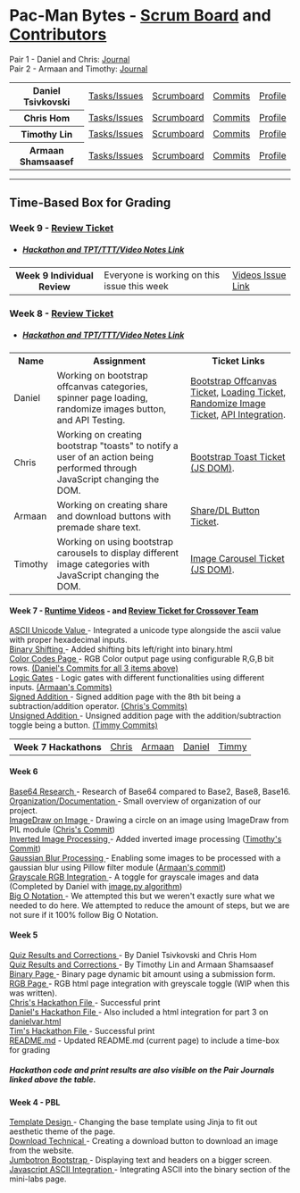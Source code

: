 

# Pac-Man Bytes - [Scrum Board](https://github.com/dtsivkovski/pmbytesproject/projects/1) and [Contributors](https://github.com/dtsivkovski/pmbytesproject/graphs/contributors)



Pair 1 - Daniel and Chris: <a href="https://docs.google.com/document/d/1jFLS5jeQhK12o_Rs_DI7AaXEJOB0in9GovtWKdRnumc/edit?usp=sharing">Journal</a>
<br>
Pair 2 - Armaan and Timothy: <a href="https://docs.google.com/document/d/1fukOykiaDJkifCWYpnb9TW87tAL4tNEVolnyMIwroBY/edit?usp=sharing">Journal</a>

<table>
<tr>
<th>Daniel Tsivkovski</th>
<td>
<a href="https://github.com/dtsivkovski/pmbytesproject/issues/assigned/dtsivkovski">Tasks/Issues</a>
</td>
<td>
<a href="https://github.com/dtsivkovski/pmbytesproject/projects/1?card_filter_query=assignee%3Adtsivkovski">Scrumboard</a>
</td>
<td>
<a href="https://github.com/dtsivkovski/pmbytesproject/commits?author=dtsivkovski">Commits</a>
</td>
<td>
<a href="https://github.com/dtsivkovski">Profile</a>
</td>
</tr>

<tr>
<th>Chris Hom</th>
<td>
<a href="https://github.com/dtsivkovski/pmbytesproject/issues/assigned/Chom642">Tasks/Issues</a>
</td>
<td>
<a href="https://github.com/dtsivkovski/pmbytesproject/projects/1?card_filter_query=assignee%3Achom642">Scrumboard</a>
</td>
<td>
<a href="https://github.com/dtsivkovski/pmbytesproject/commits?author=Chom642">Commits</a>
</td>
<td>
<a href="https://github.com/Chom642">Profile</a>
</td>
</tr>

<tr>
<th>Timothy Lin</th>
<td>
<a href="https://github.com/dtsivkovski/pmbytesproject/issues?q=assignee%3ATimL1n+is%3Aopen">Tasks/Issues</a>
</td>
<td>
<a href="https://github.com/dtsivkovski/pmbytesproject/projects/1?card_filter_query=assignee%3Atiml1n">Scrumboard</a>
</td>
<td>
<a href="https://github.com/dtsivkovski/pmbytesproject/commits?author=TimL1n">Commits</a>
</td>
<td>
<a href="https://github.com/TimL1n">Profile</a>
</td>
</tr>

<tr>
<th>Armaan Shamsaasef</th>
<td>
<a href="https://github.com/dtsivkovski/pmbytesproject/issues/assigned/xXAASXx">Tasks/Issues</a>
</td>
<td>
<a href="https://github.com/dtsivkovski/pmbytesproject/projects/1?card_filter_query=assignee%3Axxaasxx">Scrumboard</a>
</td>
<td>
<a href="https://github.com/dtsivkovski/pmbytesproject/commits?author=xXAASXx">Commits</a>
</td>
<td>
<a href="https://github.com/xXAASXx">Profile</a>
</td>
</tr>

</table>

-----

## Time-Based Box for Grading

### Week 9 - [Review Ticket](https://github.com/dtsivkovski/pmbytesproject/issues/10)

- ##### [Hackathon and TPT/TTT/Video Notes Link](https://github.com/dtsivkovski/pmbytesproject/issues/11)

<table>
  
  <tr>
    <th> Week 9 Individual Review </th>
    <td> Everyone is working on this issue this week </td>
    <td> 
      <a href="https://github.com/dtsivkovski/pmbytesproject/issues/10"> Videos Issue Link</a>
    </td>
  </tr>
  
</table>


### Week 8 - [Review Ticket](https://github.com/dtsivkovski/pmbytesproject/issues/7)

- ##### [Hackathon and TPT/TTT/Video Notes Link](https://github.com/dtsivkovski/pmbytesproject/issues/8)


<table>

  <tr>
    <th>Name</th>
    <th>Assignment</th>
    <th>Ticket Links</th>    
  </tr>
  <tr>
    <td> Daniel </td>
    <td> Working on bootstrap offcanvas categories, spinner page loading, randomize images button, and API Testing.</td>
    <td> 
      <a href="https://github.com/dtsivkovski/pmbytesproject/issues/3">Bootstrap Offcanvas Ticket</a>, 
      <a href="https://github.com/dtsivkovski/pmbytesproject/issues/2">Loading Ticket</a>, 
      <a href="https://github.com/dtsivkovski/pmbytesproject/issues/4">Randomize Image Ticket</a>, 
      <a href="https://github.com/dtsivkovski/pmbytesproject/issues/9">API Integration</a>.
    </td>
  </tr>
  <tr>
    <td> Chris </td>
    <td> Working on creating bootstrap "toasts" to notify a user of an action being performed through JavaScript changing the DOM. </td>
    <td> 
      <a href="https://github.com/dtsivkovski/pmbytesproject/issues/5">Bootstrap Toast Ticket (JS DOM)</a>. 
    </td>
  </tr>
  <tr>
    <td> Armaan </td>
    <td> Working on creating share and download buttons with premade share text.</td>
    <td> 
      <a href="https://github.com/dtsivkovski/pmbytesproject/issues/1">Share/DL Button Ticket</a>. 
    </td>
  </tr>
  <tr>
    <td> Timothy </td>
    <td> Working on using bootstrap carousels to display different image categories with JavaScript changing the DOM.</td>
    <td> 
      <a href="https://github.com/dtsivkovski/pmbytesproject/issues/6">Image Carousel Ticket (JS DOM)</a>.
    </td>
  </tr>
  
</table>


#### Week 7 - [Runtime Videos](https://youtube.com/playlist?list=PLIYRwL-UKBI-xFdhuEs6L0wEsYDwT5CDf) - and [Review Ticket for Crossover Team](https://github.com/dtsivkovski/PMB-Portfolio/issues/33)
<p>
  <a href="https://github.com/dtsivkovski/PMB-Portfolio/blob/main/templates/minilabs/unicodetest.html"> ASCII Unicode Value </a> - Integrated a unicode type alongside the ascii value with proper hexadecimal inputs.
  <br>
  <a href="https://github.com/dtsivkovski/PMB-Portfolio/blob/main/templates/minilabs/binary.html"> Binary Shifting </a> - Added shifting bits left/right into binary.html 
  <br>
  <a href="https://github.com/dtsivkovski/PMB-Portfolio/blob/main/templates/minilabs/colorcodes.html"> Color Codes Page </a> - RGB Color output page using configurable R,G,B bit rows. <a href="https://github.com/dtsivkovski/PMB-Portfolio/commits?author=dtsivkovski"> (Daniel's Commits for all 3 items above)</a>
  <br>
  <a href="https://github.com/dtsivkovski/PMB-Portfolio/blob/main/templates/minilabs/logicgates.html"> Logic Gates</a> - Logic gates with different functionalities using different inputs. <a href="https://github.com/dtsivkovski/PMB-Portfolio/commits/main/templates/minilabs/logicgates.html">(Armaan's Commits)</a>
  <br>
  <a href="https://github.com/dtsivkovski/PMB-Portfolio/blob/main/templates/minilabs/signedaddition.html"> Signed Addition </a> - Signed addition page with the 8th bit being a subtraction/addition operator. <a href="https://github.com/dtsivkovski/PMB-Portfolio/commit/1b8d7ff8d8fa0f687a2eaff52acdee3281c9589b">(Chris's Commits)</a>
  <br>
  <a href="https://github.com/dtsivkovski/PMB-Portfolio/blob/main/templates/minilabs/unsignedaddition.html"> Unsigned Addition </a> - Unsigned addition page with the addition/subtraction toggle being a button. <a href="https://github.com/dtsivkovski/PMB-Portfolio/commit/e30c6d88f11abb9b028683384775880d38410b53">(Timmy Commits)</a>
</p>
<table>
  <tr>
    <th>Week 7 Hackathons</th>
    <td>
    <a href="https://github.com/dtsivkovski/PMB-Portfolio/blob/main/HackathonTests/ChrisWeek7.py">Chris</a>
    </td>
    <td>
    <a href="https://github.com/dtsivkovski/PMB-Portfolio/blob/main/HackathonTests/armaan_week7.py">Armaan</a>
    </td>
    <td>
    <a href="https://github.com/dtsivkovski/PMB-Portfolio/blob/main/HackathonTests/daniel_week7.py">Daniel</a>
    </td>
    <td>
    <a href="https://github.com/dtsivkovski/PMB-Portfolio/commit/d58e4694c256495fc6331fe5414a76d9d729ac0d">Timmy</a>
    </td>
  </tr>
</table>

#### Week 6
<p> 
<a href="https://docs.google.com/document/d/1jFLS5jeQhK12o_Rs_DI7AaXEJOB0in9GovtWKdRnumc/edit#bookmark=id.vzklzrgapv5l"> Base64 Research </a> - Research of Base64 compared to Base2, Base8, Base16.
<br>
<a href="https://docs.google.com/document/d/1jFLS5jeQhK12o_Rs_DI7AaXEJOB0in9GovtWKdRnumc/edit#bookmark=id.85e720lyyk7x"> Organization/Documentation </a> - Small overview of organization of our project.
<br>
<a href="https://github.com/dtsivkovski/PMB-Portfolio/blob/main/algorithm/image.py"> ImageDraw on Image </a> - Drawing a circle on an image using ImageDraw from PIL module (<a href="https://github.com/dtsivkovski/PMB-Portfolio/commit/d68d8a85ce8abd6498cbd86420ae479ef297ba38">Chris's Commit</a>)
<br>
<a href="https://github.com/dtsivkovski/PMB-Portfolio/blob/main/algorithm/image.py"> Inverted Image Processing </a> - Added inverted image processing (<a href="https://github.com/dtsivkovski/PMB-Portfolio/commit/b6722775a6a98f54ead154bbe497192f0e353632">Timothy's Commit</a>)
<br>
<a href="https://github.com/dtsivkovski/PMB-Portfolio/blob/main/algorithm/image.py"> Gaussian Blur Processing </a> - Enabling some images to be processed with a gaussian blur using Pillow filter module (<a href="https://github.com/dtsivkovski/PMB-Portfolio/commit/e5f9071dadf6f9dc40e0383030b282141316eb20#diff-1b6616aeadbe57b34f1800ff0cb9fb44032ba26d2d4b138546a9221f6fba3cbd">Armaan's commit<a/>)
<br>
<a href="https://github.com/dtsivkovski/flask_portfolio/blob/main/templates/rgb.html"> Grayscale RGB Integration </a> - A toggle for grayscale images and data (Completed by Daniel with <a href="https://github.com/dtsivkovski/PMB-Portfolio/blob/main/algorithm/image.py">image.py algorithm<a/>)
  <br>
  <a href="https://github.com/dtsivkovski/PMB-Portfolio/blob/main/algorithm/image.py"> Big O Notation </a> - We attempted this but we weren't exactly sure what we needed to do here. We attempted to reduce the amount of steps, but we are not sure if it 100% follow Big O Notation.
</p>

#### Week 5 
<p>
<a href="https://docs.google.com/document/d/1jFLS5jeQhK12o_Rs_DI7AaXEJOB0in9GovtWKdRnumc/edit#bookmark=id.f78a04kz5que"> Quiz Results and Corrections </a> - By Daniel Tsivkovski and Chris Hom
<br>
<a href="https://docs.google.com/document/d/1fukOykiaDJkifCWYpnb9TW87tAL4tNEVolnyMIwroBY/edit"> Quiz Results and Corrections </a> - By Timothy Lin and Armaan Shamsaasef
<br>
<a href="https://github.com/dtsivkovski/flask_portfolio/blob/main/templates/binary.html"> Binary Page </a> - Binary page dynamic bit amount using a submission form.
<br>
<a href="https://github.com/dtsivkovski/flask_portfolio/blob/main/templates/rgb.html"> RGB Page </a> - RGB html page integration with greyscale toggle (WIP when this was written).
<br>
<a href="https://github.com/dtsivkovski/flask_portfolio/blob/main/chrishackathon.py"> Chris's Hackathon File </a> - Successful print
<br>
<a href="https://github.com/dtsivkovski/flask_portfolio/blob/main/danieltesting.py"> Daniel's Hackathon File </a> - Also included a html integration for part 3 on <a href="https://github.com/dtsivkovski/flask_portfolio/blob/main/templates/danielvar.html"> danielvar.html</a>
<br>
<a href="https://github.com/dtsivkovski/flask_portfolio/blob/main/timtest.py"> Tim's Hackathon File </a> - Successful print
<br>
<a href="https://github.com/dtsivkovski/flask_portfolio/blob/main/README.md"> README.md</a> - Updated README.md (current page) to include a time-box for grading 
</p>

##### Hackathon code and print results are also visible on the Pair Journals linked above the table.

#### Week 4 - PBL

<p>
<a href="https://github.com/dtsivkovski/flask_portfolio/blob/main/templates/layouts/base.html"> Template Design </a> - Changing the base template using Jinja to fit out aesthetic theme of the page.
<br>
<a href="https://github.com/dtsivkovski/flask_portfolio/blob/main/templates/techtest.html"> Download Technical </a> - Creating a download button to download an image from the website.
<br>
<a href="https://github.com/dtsivkovski/flask_portfolio/blob/main/templates/about-us.html"> Jumbotron Bootstrap </a> - Displaying text and headers on a bigger screen.
<br>
<a href="https://github.com/dtsivkovski/flask_portfolio/blob/main/templates/minilabs.html"> Javascript ASCII Integration </a> - Integrating ASCII into the binary section of the mini-labs page.
</p>



<!-- ALL OF THIS CODE IS COMMENTED OUT TO REDUCE CONFUSION BUT
IT IS HERE IN CASE WE NEED IT IN THE FUTURE
## [Flask Portfolio Starter](https://nighthawkcodingsociety.com/projectsearch/details/Flask%20Portfolio%20Starter)

## Pair 1 - Daniel and Chris

Pair Journal: [Notes](https://docs.google.com/document/d/1jFLS5jeQhK12o_Rs_DI7AaXEJOB0in9GovtWKdRnumc/edit?usp=sharing)  

Daniel Tsivkovski (@dtsivkovski): [Tasks](https://github.com/dtsivkovski/flask_portfolio/issues/assigned/dtsivkovski),
[Scrumboard](https://github.com/dtsivkovski/flask_portfolio/projects/1?card_filter_query=assignee%3Adtsivkovski),
[Commits](https://github.com/dtsivkovski/flask_portfolio/commits?author=dtsivkovski),
[Profile](https://github.com/dtsivkovski)

Chris Hom (@Chom642): [Tasks](https://github.com/dtsivkovski/flask_portfolio/issues/assigned/Chom642),
[Scrumboard](https://github.com/dtsivkovski/flask_portfolio/projects/1?card_filter_query=assignee%3Achom642),
[Commits](https://github.com/dtsivkovski/flask_portfolio/commits?author=Chom642),
[Profile](https://github.com/Chom642)

## Pair 2 - Tim and Armaan

Pair Journal: [Notes](https://docs.google.com/document/d/1fukOykiaDJkifCWYpnb9TW87tAL4tNEVolnyMIwroBY/edit?usp=sharing)

Timothy Lin (@TimL1n): [Tasks](https://github.com/dtsivkovski/flask_portfolio/issues?q=assignee%3ATimL1n+is%3Aopen),
[Scrumboard](https://github.com/dtsivkovski/flask_portfolio/projects/1?card_filter_query=assignee%3Atiml1n),
[Commits](https://github.com/dtsivkovski/flask_portfolio/commits?author=TimL1n),
[Profile](https://github.com/TimL1n)

Armaan Shamsaasef (@xXAASXx): [Tasks](https://github.com/dtsivkovski/flask_portfolio/issues/assigned/xXAASXx),
[Scrumboard](https://github.com/dtsivkovski/flask_portfolio/projects/1?card_filter_query=assignee%3Axxaasxx), 
[Commits](https://github.com/dtsivkovski/flask_portfolio/commits?author=xXAASXx),
[Profile](https://github.com/xXAASXx), 



-----





# PBL 1-2 Table of Contents
## Peer Review Grading
### PBL(Team): 
#### - [Scrum Board](https://github.com/dtsivkovski/flask_portfolio/projects/1): The scrum master has defined all tasks on the scrum board, designer has started creating a wire frame, and technical lead has helped coordinate a brain write where we discussed our animations 
#### - GitHub Assets: Navigators have started testing any new additions, developers have started work on dropdown menu (though integrating the code has been a challenge), and other developers have integrated Greet and Video Journal 0 functionality into a [mini-lab page](https://github.com/dtsivkovski/flask_portfolio/blob/main/templates/greet.html).
#### - [TPT Points](https://padlet.com/amv7668/5dauht31raq9w168) (see Group #6 on the Padlet): The group has created a visual proof-of-concept in the padlet during the TPT and explained the basic idea of the project.

### PBL(Individual): 
Each name has a link to their mini-lab page that will be completed in the future.
- [Daniel](https://github.com/dtsivkovski/flask_portfolio/blob/main/templates/daniel.html) 4/4 points individual, 4/4 points team - Here is my [starter page](https://github.com/dtsivkovski/flask_portfolio/blob/main/templates/daniel.html) as of right now. I have mainly been working on the mini-lab items and the organizational side of things (see the [github commits](https://github.com/dtsivkovski/flask_portfolio/commits/main) page for more detail). Here are my [video notes](https://docs.google.com/document/d/1UUWRIzZNDamJkkeBQQRPgkicyssI-7nxXZHEvshCFeU/edit?usp=sharing) for the collegeboard videos. Finally, my personal work/computer plan is to always bring and use my own laptop with all the proper utilities and tools installed.
- [Timmy](https://github.com/dtsivkovski/flask_portfolio/blob/main/templates/timmy.html) 4/4 points individual, 4/4 points team - Timmy has been mainly planning and envisioning the project. [Here](https://docs.google.com/presentation/d/1S0I6ti23otpBITORbiepFlUCE-R13--DvuZkvMKTQ-Q/edit?usp=sharing) is timmy's concept and his description/idea for the project is written below the peer grading. Timmy's [video notes](https://docs.google.com/document/d/1oc-Rg6rpiqZmCAweALGtEej1AtrMTRSh12mURUh4pTE/edit?usp=sharing). 
- [Armaan](https://github.com/dtsivkovski/flask_portfolio/blob/main/templates/armaan.html) 4/4 points individual, 4/4 points team- Armaan has been working on the [navbar dropdown menu](https://github.com/dtsivkovski/flask_portfolio/blob/main/templates/layouts/navbar.html), here are armaan's [video notes](https://docs.google.com/document/d/1_E-37b3tbgJv0VcAcC7PU_7ytQ2aOs8SGIzu6B8oG5A/edit?usp=sharing). He has been very focused this week on attempting to get the dropdown menu to work.
- [Chris](https://github.com/dtsivkovski/flask_portfolio/blob/main/templates/chris.html) 4/4 points individual, 4/4 points team.- Chris has worked on getting [greet functionality](https://github.com/dtsivkovski/flask_portfolio/blob/main/templates/greet.html) to work on the mini-lab page. He has also organized [brain write](https://docs.google.com/document/d/19p4wA_jviMpx37dnjZIglBBraUFBfghGIdqMk1AFd0s/edit?usp=sharing) times, where we discussed our website so far and ideas for the future. Here are Chris's [video notes](https://docs.google.com/document/d/1_4gal5lYJBBr_z2azGztMHgP4tvW4NGm25VmLYnUVMY/edit?usp=sharing).


### Project Ideation
Form a website that generates a random animal picture on command. Then which you can share through various methods, or learn more about an animal of your choosing.

-----
### Idea
Starter code should be fun and practical.
### Visual thoughts
#### Organize with Bootstrap menu 
#### Add some color and fun through VANTA Visuals (birds, halo, solar, net)
#### Show some practical and fun links (hrefs) like Twitter, Git, Youtube
#### Show project specific links (hrefs) per page

### Implementation progress (August 13th, 2021)
#### Project entry point is main.py, this enables Flask Web App and provides capability to renders templates (HTML files)
#### The main.py is the  Web Server Gateway Interface, essentially it contains a HTTP route and HTML file relationship.  The Python code constructs WSGI relationships for index, kangaroos, walruses, and hawkers.
#### The project structure contains many directories and files.  The template directory (containing html files) and static directory (containing js files) are common standards for HTML coding.  Static files can be pictures and videos, in this project they are mostly javascript backgrounds.
#### WSGI templates: index.html, kangaroos.html, ... are aligned with routes in main.py.
#### Other templates support WSGI templates.  The base.html template contains common Head, Style, Body, Script definitions.  WSGI templates often "include" or "extend" these templates.  This is a way to reuse code.
#### The VANTA javascript statics (backgrounds) are shown and defaulted in base.html (birds), but are block replaced as needed in other templates (solar, net, ...)
#### The Bootstrap Navbar code is in navbar.html. The base.html code includes navbar.html.  The WSGI html files extend base.html files.  This is a process of management and correlation to optimize code management.  For instance, if the menu changes discovery of navbar.html is easy, one change reflects on all WSGI html files. 
#### Jinja2 variables usage is to isolate data and allow redefinitions of attributes in templates.  Observe "{% set variable = %}" syntax for definition and "{{ variable }}" for reference.
#### The base.html uses combination of Bootstrap grid styling and custom CSS styling.  Grid styling in observe with the "<Col-3>" markers.  A Bootstrap Grid has a width of 12, thus four "Col-3" markers could fit on a Grid row.
#### A key purpose of this project is to embed links to other content.  The "href=" definition embeds hyperlinks into the rendered HTML.  The base.html file shows usage of "href={{github}}", the "{{github}}" is a Jinja2 variable.  Jinja2 variables are pre-processed by Python, a variable swap with value, before being sent to the browser.

### IDE management (things that happened beyond plan)
#### Recall on ".gitignore" solution to the pains of temporary files.  Start a ".gitignore" and avoid promoting temporary files to Git, for instance IDE xml files.
#### A project needs to establish a "requirements.txt" to keep track of Python packages used by the project.  This help in other IDEs and Deployment.  IntelliJ has menu Tool -> Sync Python Requirements to start file. 

-->
